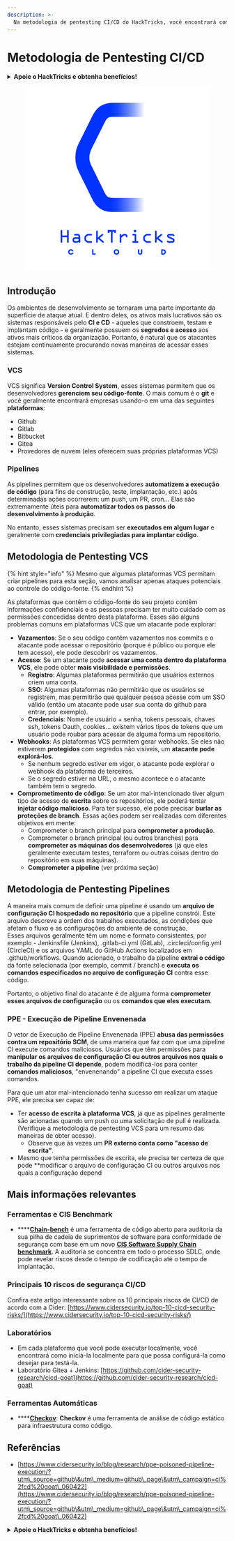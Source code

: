 ```yaml
---
description: >-
  Na metodologia de pentesting CI/CD do HackTricks, você encontrará como testar a infraestrutura relacionada às atividades de CI/CD.
---
```


# Metodologia de Pentesting CI/CD

<details>

<summary><strong>Apoie o HackTricks e obtenha benefícios!</strong></summary>

* Se você quiser ver sua **empresa anunciada no HackTricks** ou se quiser acessar a **última versão do PEASS ou baixar o HackTricks em PDF**, confira os [**PLANOS DE ASSINATURA**](https://github.com/sponsors/carlospolop)!
* Adquira o [**oficial PEASS & HackTricks swag**](https://peass.creator-spring.com)
* Descubra [**The PEASS Family**](https://opensea.io/collection/the-peass-family), nossa coleção exclusiva de [**NFTs**](https://opensea.io/collection/the-peass-family)
* **Junte-se ao** 💬 [**grupo do Discord**](https://discord.gg/hRep4RUj7f) ou ao [**grupo do telegram**](https://t.me/peass) ou **siga-me** no **Twitter** 🐦 [**@carlospolopm**](https://twitter.com/carlospolopm).
* **Compartilhe suas técnicas de hacking enviando PRs para os** [**HackTricks**](https://github.com/carlospolop/hacktricks) **e** [**HackTricks Cloud**](https://github.com/carlospolop/hacktricks-cloud) **repositórios do github.**

</details>

<figure><img src="../.gitbook/assets/CLOUD-logo-letters.svg" alt=""><figcaption></figcaption></figure>

## Introdução

Os ambientes de desenvolvimento se tornaram uma parte importante da superfície de ataque atual. E dentro deles, os ativos mais lucrativos são os sistemas responsáveis pelo **CI e CD** - aqueles que constroem, testam e implantam código - e geralmente possuem os **segredos e acesso** aos ativos mais críticos da organização. Portanto, é natural que os atacantes estejam continuamente procurando novas maneiras de acessar esses sistemas.

### VCS

VCS significa **Version Control System**, esses sistemas permitem que os desenvolvedores **gerenciem seu código-fonte**. O mais comum é o **git** e você geralmente encontrará empresas usando-o em uma das seguintes **plataformas**:

* Github
* Gitlab
* Bitbucket
* Gitea
* Provedores de nuvem (eles oferecem suas próprias plataformas VCS)

### Pipelines

As pipelines permitem que os desenvolvedores **automatizem a execução de código** (para fins de construção, teste, implantação, etc.) após determinadas ações ocorrerem: um push, um PR, cron... Elas são extremamente úteis para **automatizar todos os passos do desenvolvimento à produção**.

No entanto, esses sistemas precisam ser **executados em algum lugar** e geralmente com **credenciais privilegiadas para implantar código**.

## Metodologia de Pentesting VCS

{% hint style="info" %}
Mesmo que algumas plataformas VCS permitam criar pipelines para esta seção, vamos analisar apenas ataques potenciais ao controle do código-fonte.
{% endhint %}

As plataformas que contêm o código-fonte do seu projeto contêm informações confidenciais e as pessoas precisam ter muito cuidado com as permissões concedidas dentro desta plataforma. Esses são alguns problemas comuns em plataformas VCS que um atacante pode explorar:

* **Vazamentos**: Se o seu código contém vazamentos nos commits e o atacante pode acessar o repositório (porque é público ou porque ele tem acesso), ele pode descobrir os vazamentos.
* **Acesso**: Se um atacante pode **acessar uma conta dentro da plataforma VCS**, ele pode obter **mais visibilidade e permissões**.
  * **Registro**: Algumas plataformas permitirão que usuários externos criem uma conta.
  * **SSO**: Algumas plataformas não permitirão que os usuários se registrem, mas permitirão que qualquer pessoa acesse com um SSO válido (então um atacante pode usar sua conta do github para entrar, por exemplo).
  * **Credenciais**: Nome de usuário + senha, tokens pessoais, chaves ssh, tokens Oauth, cookies... existem vários tipos de tokens que um usuário pode roubar para acessar de alguma forma um repositório.
* **Webhooks**: As plataformas VCS permitem gerar webhooks. Se eles não estiverem **protegidos** com segredos não visíveis, um **atacante pode explorá-los**.
  * Se nenhum segredo estiver em vigor, o atacante pode explorar o webhook da plataforma de terceiros.
  * Se o segredo estiver na URL, o mesmo acontece e o atacante também tem o segredo.
* **Comprometimento de código**: Se um ator mal-intencionado tiver algum tipo de acesso de **escrita** sobre os repositórios, ele poderá tentar **injetar código malicioso**. Para ter sucesso, ele pode precisar **burlar as proteções de branch**. Essas ações podem ser realizadas com diferentes objetivos em mente:
  * Comprometer o branch principal para **comprometer a produção**.
  * Comprometer o branch principal (ou outros branches) para **comprometer as máquinas dos desenvolvedores** (já que eles geralmente executam testes, terraform ou outras coisas dentro do repositório em suas máquinas).
  * **Comprometer a pipeline** (ver próxima seção)

## Metodologia de Pentesting Pipelines

A maneira mais comum de definir uma pipeline é usando um **arquivo de configuração CI hospedado no repositório** que a pipeline constrói. Este arquivo descreve a ordem dos trabalhos executados, as condições que afetam o fluxo e as configurações do ambiente de construção.\
Esses arquivos geralmente têm um nome e formato consistentes, por exemplo - Jenkinsfile (Jenkins), .gitlab-ci.yml (GitLab), .circleci/config.yml (CircleCI) e os arquivos YAML do GitHub Actions localizados em .github/workflows. Quando acionado, o trabalho da pipeline **extrai o código** da fonte selecionada (por exemplo, commit / branch) e **executa os comandos especificados no arquivo de configuração CI** contra esse código.

Portanto, o objetivo final do atacante é de alguma forma **comprometer esses arquivos de configuração** ou os **comandos que eles executam**.

### PPE - Execução de Pipeline Envenenada

O vetor de Execução de Pipeline Envenenada (PPE) **abusa das permissões contra um repositório SCM**, de uma maneira que faz com que uma pipeline CI execute comandos maliciosos. Usuários que têm permissões para **manipular os arquivos de configuração CI ou outros arquivos nos quais o trabalho da pipeline CI depende**, podem modificá-los para conter **comandos maliciosos**, "envenenando" a pipeline CI que executa esses comandos.

Para que um ator mal-intencionado tenha sucesso em realizar um ataque PPE, ele precisa ser capaz de:

* Ter **acesso de escrita à plataforma VCS**, já que as pipelines geralmente são acionadas quando um push ou uma solicitação de pull é realizada. (Verifique a metodologia de pentesting VCS para um resumo das maneiras de obter acesso).
  * Observe que às vezes um **PR externo conta como "acesso de escrita"**.
* Mesmo que tenha permissões de escrita, ele precisa ter certeza de que pode **modificar o arquivo de configuração CI ou outros arquivos nos quais a configuração depend
## Mais informações relevantes

### Ferramentas e CIS Benchmark

* \*\*\*\*[**Chain-bench**](https://github.com/aquasecurity/chain-bench) é uma ferramenta de código aberto para auditoria da sua pilha de cadeia de suprimentos de software para conformidade de segurança com base em um novo [**CIS Software Supply Chain benchmark**](https://github.com/aquasecurity/chain-bench/blob/main/docs/CIS-Software-Supply-Chain-Security-Guide-v1.0.pdf). A auditoria se concentra em todo o processo SDLC, onde pode revelar riscos desde o tempo de codificação até o tempo de implantação.

### Principais 10 riscos de segurança CI/CD

Confira este artigo interessante sobre os 10 principais riscos de CI/CD de acordo com a Cider: [https://www.cidersecurity.io/top-10-cicd-security-risks/](https://www.cidersecurity.io/top-10-cicd-security-risks/)

### Laboratórios

* Em cada plataforma que você pode executar localmente, você encontrará como iniciá-la localmente para que possa configurá-la como desejar para testá-la.
* Laboratório Gitea + Jenkins: [https://github.com/cider-security-research/cicd-goat](https://github.com/cider-security-research/cicd-goat)

### Ferramentas Automáticas

* \*\*\*\*[**Checkov**](https://github.com/bridgecrewio/checkov): **Checkov** é uma ferramenta de análise de código estático para infraestrutura como código.

## Referências

* [https://www.cidersecurity.io/blog/research/ppe-poisoned-pipeline-execution/?utm\_source=github\&utm\_medium=github\_page\&utm\_campaign=ci%2fcd%20goat\_060422](https://www.cidersecurity.io/blog/research/ppe-poisoned-pipeline-execution/?utm\_source=github\&utm\_medium=github\_page\&utm\_campaign=ci%2fcd%20goat\_060422)

<details>

<summary><strong>Apoie o HackTricks e obtenha benefícios!</strong></summary>

* Se você quiser ver sua **empresa anunciada no HackTricks** ou se quiser acessar a **última versão do PEASS ou baixar o HackTricks em PDF**, confira os [**PLANOS DE ASSINATURA**](https://github.com/sponsors/carlospolop)!
* Adquira o [**oficial PEASS & HackTricks swag**](https://peass.creator-spring.com)
* Descubra [**The PEASS Family**](https://opensea.io/collection/the-peass-family), nossa coleção exclusiva de [**NFTs**](https://opensea.io/collection/the-peass-family)
* **Junte-se ao** 💬 [**grupo do Discord**](https://discord.gg/hRep4RUj7f) ou ao [**grupo do telegram**](https://t.me/peass) ou **siga-me** no **Twitter** 🐦 [**@carlospolopm**](https://twitter.com/carlospolopm).
* **Compartilhe suas técnicas de hacking enviando PRs para os repositórios do** [**HackTricks**](https://github.com/carlospolop/hacktricks) e [**HackTricks Cloud**](https://github.com/carlospolop/hacktricks-cloud) no github.

</details>